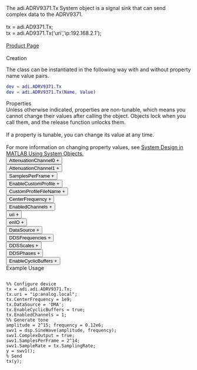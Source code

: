 

<!-- <div class="sysobj_h1">adi.ADRV9371.Tx</div> -->

<!-- <div class="sysobj_top_desc">
Receive data from Analog Devices AD9361 transceiver
</div> -->

<!-- <div class="sysobj_desc_title">Description</div> -->

<div class="sysobj_desc_txt">
<span>
    The adi.ADRV9371.Tx System object is a signal sink that can send<br>    complex data to the ADRV9371.<br> <br>    tx = adi.AD9371.Tx;<br>    tx = adi.AD9371.Tx('uri','ip:192.168.2.1');<br> <br>    <a href="https://www.analog.com/en/design-center/evaluation-hardware-and-software/evaluation-boards-kits/EVAL-ADRV9371.html">Product Page</a>    <br> <br>
</span>

</div>

<div class="sysobj_desc_title">Creation</div>

The class can be instantiated in the following way with and without property name value pairs.

```matlab
dev = adi.ADRV9371.Tx
dev = adi.ADRV9371.Tx(Name, Value)
```

<div class="sysobj_desc_title">Properties</div>

<div class="sysobj_desc_txt">
<span>
Unless otherwise indicated, properties are non-tunable, which means you cannot change their values after calling the object. Objects lock when you call them, and the release function unlocks them.
<br><br>
If a property is tunable, you can change its value at any time.
<br><br>
For more information on changing property values, see <a href="https://www.mathworks.com/help/matlab/matlab_prog/system-design-in-matlab-using-system-objects.html">System Design in MATLAB Using System Objects.</a>
</span>
</div>
<div class="property">
  <button type="button" onclick="collapse('AttenuationChannel0')" class="collapsible-property collapsible-property-AttenuationChannel0">AttenuationChannel0 <span style="text-align:right" class="plus-AttenuationChannel0">+</span></button>
  <div class="content content-AttenuationChannel0" style="display: none;">
    <p style="padding: 0px;">Attentuation specified as a scalar from -89.75 to 0 dB with a resolution of 0.25 dB.Help for adi.ADRV9371.Tx/AttenuationChannel0 is inherited from superclass ADI.AD9371.TX</p>
  </div>
  </div>
<div class="property">
  <button type="button" onclick="collapse('AttenuationChannel1')" class="collapsible-property collapsible-property-AttenuationChannel1">AttenuationChannel1 <span style="text-align:right" class="plus-AttenuationChannel1">+</span></button>
  <div class="content content-AttenuationChannel1" style="display: none;">
    <p style="padding: 0px;">Attentuation specified as a scalar from -89.75 to 0 dB with a resolution of 0.25 dB.Help for adi.ADRV9371.Tx/AttenuationChannel1 is inherited from superclass ADI.AD9371.TX</p>
  </div>
  </div>
<div class="property">
  <button type="button" onclick="collapse('SamplesPerFrame')" class="collapsible-property collapsible-property-SamplesPerFrame">SamplesPerFrame <span style="text-align:right" class="plus-SamplesPerFrame">+</span></button>
  <div class="content content-SamplesPerFrame" style="display: none;">
    <p style="padding: 0px;">Number of samples per frame, specified as an even positive integer from 2 to 16,777,216. Using values less than 3660 can yield poor performance.</p>
  </div>
  </div>
<div class="property">
  <button type="button" onclick="collapse('EnableCustomProfile')" class="collapsible-property collapsible-property-EnableCustomProfile">EnableCustomProfile <span style="text-align:right" class="plus-EnableCustomProfile">+</span></button>
  <div class="content content-EnableCustomProfile" style="display: none;">
    <p style="padding: 0px;">Enable use of custom Profile file to set SamplingRate, RFBandwidth, and FIR in datapaths</p>
  </div>
  </div>
<div class="property">
  <button type="button" onclick="collapse('CustomProfileFileName')" class="collapsible-property collapsible-property-CustomProfileFileName">CustomProfileFileName <span style="text-align:right" class="plus-CustomProfileFileName">+</span></button>
  <div class="content content-CustomProfileFileName" style="display: none;">
    <p style="padding: 0px;">Path to custom Profile file created from profile wizard</p>
  </div>
  </div>
<div class="property">
  <button type="button" onclick="collapse('CenterFrequency')" class="collapsible-property collapsible-property-CenterFrequency">CenterFrequency <span style="text-align:right" class="plus-CenterFrequency">+</span></button>
  <div class="content content-CenterFrequency" style="display: none;">
    <p style="padding: 0px;">RF center frequency, specified in Hz as a scalar. The default is 2.4e9. This property is tunable.</p>
  </div>
  </div>
<div class="property">
  <button type="button" onclick="collapse('EnabledChannels')" class="collapsible-property collapsible-property-EnabledChannels">EnabledChannels <span style="text-align:right" class="plus-EnabledChannels">+</span></button>
  <div class="content content-EnabledChannels" style="display: none;">
    <p style="padding: 0px;">Indexs of channels to be enabled. Input should be a [1xN] vector with the indexes of channels to be enabled. Order is irrelevant</p>
  </div>
  </div>
<div class="property">
  <button type="button" onclick="collapse('uri')" class="collapsible-property collapsible-property-uri">uri <span style="text-align:right" class="plus-uri">+</span></button>
  <div class="content content-uri" style="display: none;">
    <p style="padding: 0px;">Hostname or IP address of remote libIIO deviceHelp for adi.ADRV9371.Tx/uri is inherited from superclass MATLABSHARED.LIBIIO.BASE</p>
  </div>
  </div>
<div class="property">
  <button type="button" onclick="collapse('enIO')" class="collapsible-property collapsible-property-enIO">enIO <span style="text-align:right" class="plus-enIO">+</span></button>
  <div class="content content-enIO" style="display: none;">
    <p style="padding: 0px;">If true, connects to libIIO device during simulationHelp for adi.ADRV9371.Tx/enIO is inherited from superclass MATLABSHARED.LIBIIO.BASE</p>
  </div>
  </div>
<div class="property">
  <button type="button" onclick="collapse('DataSource')" class="collapsible-property collapsible-property-DataSource">DataSource <span style="text-align:right" class="plus-DataSource">+</span></button>
  <div class="content content-DataSource" style="display: none;">
    <p style="padding: 0px;">Data source, specified as one of the following: 'DMA' — Specify the host as the source of the data. 'DDS' — Specify the DDS on the radio hardware as the source of the data. In this case, each channel has two additive tones.Help for adi.ADRV9371.Tx/DataSource is inherited from superclass ADI.COMMON.DDS</p>
  </div>
  </div>
<div class="property">
  <button type="button" onclick="collapse('DDSFrequencies')" class="collapsible-property collapsible-property-DDSFrequencies">DDSFrequencies <span style="text-align:right" class="plus-DDSFrequencies">+</span></button>
  <div class="content content-DDSFrequencies" style="display: none;">
    <p style="padding: 0px;">Frequencies values in Hz of the DDS tone generators. For complex data devices the input is a [2xN] matrix where N is the available channels on the board. For complex data devices this is at most max(EnabledChannels)*2. For non-complex data devices this is at most max(EnabledChannels). If N < this upper limit, other DDSs are not set.Help for adi.ADRV9371.Tx/DDSFrequencies is inherited from superclass ADI.COMMON.DDS</p>
  </div>
  </div>
<div class="property">
  <button type="button" onclick="collapse('DDSScales')" class="collapsible-property collapsible-property-DDSScales">DDSScales <span style="text-align:right" class="plus-DDSScales">+</span></button>
  <div class="content content-DDSScales" style="display: none;">
    <p style="padding: 0px;">Scale of DDS tones in range [0,1]. For complex data devices the input is a [2xN] matrix where N is the available channels on the board. For complex data devices this is at most max(EnabledChannels)*2. For non-complex data devices this is at most max(EnabledChannels). If N < this upper limit, other DDSs are not set.Help for adi.ADRV9371.Tx/DDSScales is inherited from superclass ADI.COMMON.DDS</p>
  </div>
  </div>
<div class="property">
  <button type="button" onclick="collapse('DDSPhases')" class="collapsible-property collapsible-property-DDSPhases">DDSPhases <span style="text-align:right" class="plus-DDSPhases">+</span></button>
  <div class="content content-DDSPhases" style="display: none;">
    <p style="padding: 0px;">Phases of DDS tones in range [0,360000]. For complex data devices the input is a [2xN] matrix where N is the available channels on the board. For complex data devices this is at most max(EnabledChannels)*2. For non-complex data devices this is at most max(EnabledChannels). If N < this upper limit, other DDSs are not set.Help for adi.ADRV9371.Tx/DDSPhases is inherited from superclass ADI.COMMON.DDS</p>
  </div>
  </div>
<div class="property">
  <button type="button" onclick="collapse('EnableCyclicBuffers')" class="collapsible-property collapsible-property-EnableCyclicBuffers">EnableCyclicBuffers <span style="text-align:right" class="plus-EnableCyclicBuffers">+</span></button>
  <div class="content content-EnableCyclicBuffers" style="display: none;">
    <p style="padding: 0px;">Enable Cyclic Buffers, configures transmit buffers to be cyclic, which makes them continuously repeatHelp for adi.ADRV9371.Tx/EnableCyclicBuffers is inherited from superclass ADI.COMMON.DDS</p>
  </div>
  </div>

<div class="sysobj_desc_title">Example Usage</div>

```

%% Configure device
tx = adi.adi.ADRV9371.Tx;
tx.uri = "ip:analog.local";
tx.CenterFrequency = 1e9;
tx.DataSource = 'DMA';
tx.EnableCyclicBuffers = true;
tx.EnabledChannels = 1;
%% Generate tone
amplitude = 2^15; frequency = 0.12e6;
swv1 = dsp.SineWave(amplitude, frequency);
swv1.ComplexOutput = true;
swv1.SamplesPerFrame = 2^14;
swv1.SampleRate = tx.SamplingRate;
y = swv1();
% Send
tx(y);

```